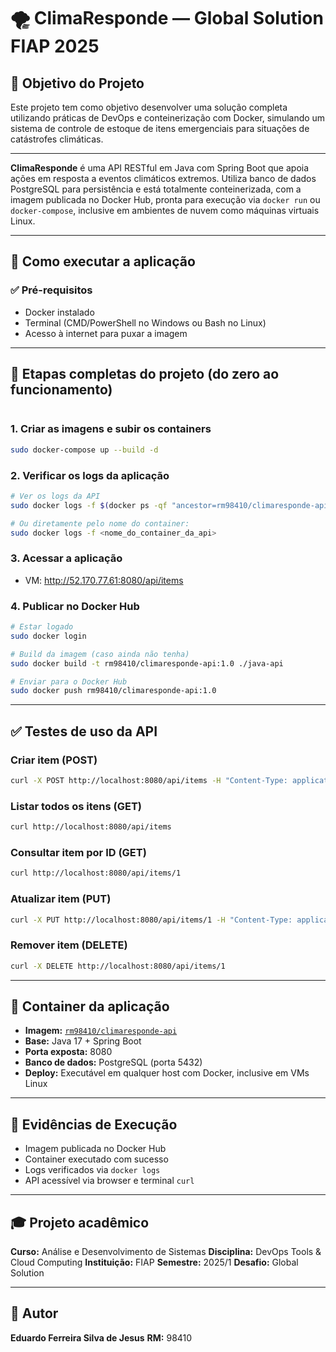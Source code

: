 # 🌪️ ClimaResponde — Global Solution FIAP 2025

## 🎯 Objetivo do Projeto

Este projeto tem como objetivo desenvolver uma solução completa utilizando práticas de DevOps e conteinerização com Docker, simulando um sistema de controle de estoque de itens emergenciais para situações de catástrofes climáticas.

---

**ClimaResponde** é uma API RESTful em Java com Spring Boot que apoia ações em resposta a eventos climáticos extremos. Utiliza banco de dados PostgreSQL para persistência e está totalmente conteinerizada, com a imagem publicada no Docker Hub, pronta para execução via `docker run` ou `docker-compose`, inclusive em ambientes de nuvem como máquinas virtuais Linux.

---

## 🚀 Como executar a aplicação

### ✅ Pré-requisitos

* Docker instalado
* Terminal (CMD/PowerShell no Windows ou Bash no Linux)
* Acesso à internet para puxar a imagem

---

## 🔧 Etapas completas do projeto (do zero ao funcionamento)


```
```

### 1. Criar as imagens e subir os containers

```bash
sudo docker-compose up --build -d
```

### 2. Verificar os logs da aplicação

```bash
# Ver os logs da API
sudo docker logs -f $(docker ps -qf "ancestor=rm98410/climaresponde-api:1.0")

# Ou diretamente pelo nome do container:
sudo docker logs -f <nome_do_container_da_api>
```

### 3. Acessar a aplicação

* VM: http://52.170.77.61:8080/api/items

### 4. Publicar no Docker Hub

```bash
# Estar logado
sudo docker login

# Build da imagem (caso ainda não tenha)
sudo docker build -t rm98410/climaresponde-api:1.0 ./java-api

# Enviar para o Docker Hub
sudo docker push rm98410/climaresponde-api:1.0
```

---

## ✅ Testes de uso da API

### Criar item (POST)

```bash
curl -X POST http://localhost:8080/api/items -H "Content-Type: application/json" -d '{"nome":"Água potável","descricao":"Distribuição emergencial"}'
```

### Listar todos os itens (GET)

```bash
curl http://localhost:8080/api/items
```

### Consultar item por ID (GET)

```bash
curl http://localhost:8080/api/items/1
```

### Atualizar item (PUT)

```bash
curl -X PUT http://localhost:8080/api/items/1 -H "Content-Type: application/json" -d '{"nome":"Água mineral","descricao":"Atualizado"}'
```

### Remover item (DELETE)

```bash
curl -X DELETE http://localhost:8080/api/items/1
```

---

## 🐳 Container da aplicação

* **Imagem:** [`rm98410/climaresponde-api`](https://hub.docker.com/r/rm98410/climaresponde-api)
* **Base:** Java 17 + Spring Boot
* **Porta exposta:** 8080
* **Banco de dados:** PostgreSQL (porta 5432)
* **Deploy:** Executável em qualquer host com Docker, inclusive em VMs Linux

---

## 🔮 Evidências de Execução

* Imagem publicada no Docker Hub
* Container executado com sucesso
* Logs verificados via `docker logs`
* API acessível via browser e terminal `curl`

---

## 🎓 Projeto acadêmico

**Curso:** Análise e Desenvolvimento de Sistemas
**Disciplina:** DevOps Tools & Cloud Computing
**Instituição:** FIAP
**Semestre:** 2025/1
**Desafio:** Global Solution

---

## 👤 Autor

**Eduardo Ferreira Silva de Jesus**
**RM:** 98410

